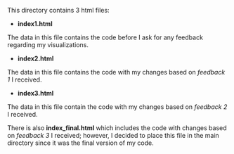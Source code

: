 This directory contains 3 html files:
- **index1.html**

The data in this file contains the code before I ask for any feedback regarding my visualizations.

- **index2.html**

The data in this file contains the code with my changes based on _feedback 1_ I received.

- **index3.html**

The data in this file contain the code with my changes based on _feedback 2_ I received.

There is also **index_final.html** which includes the code with changes based on _feedback 3_ I received; however, I decided
to place this file in the main directory since it was the final version of my code.

